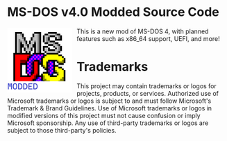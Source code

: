    

# MS-DOS v4.0 Modded Source Code
<img width="150" height="150" align="left" style="float: left; margin: 0 10px 0 0;" alt="MS-DOS logo" src="https://github.com/TCFFan123/MS-DOS-mod/blob/main/.readmes/msdos-logo.png">
This is a new mod of MS-DOS 4, with planned features such as x86_64 support, UEFI, and more!











# Trademarks
This project may contain trademarks or logos for projects, products, or services. Authorized use of Microsoft trademarks or logos is subject to and must follow Microsoft's Trademark & Brand Guidelines. Use of Microsoft trademarks or logos in modified versions of this project must not cause confusion or imply Microsoft sponsorship. Any use of third-party trademarks or logos are subject to those third-party's policies.
